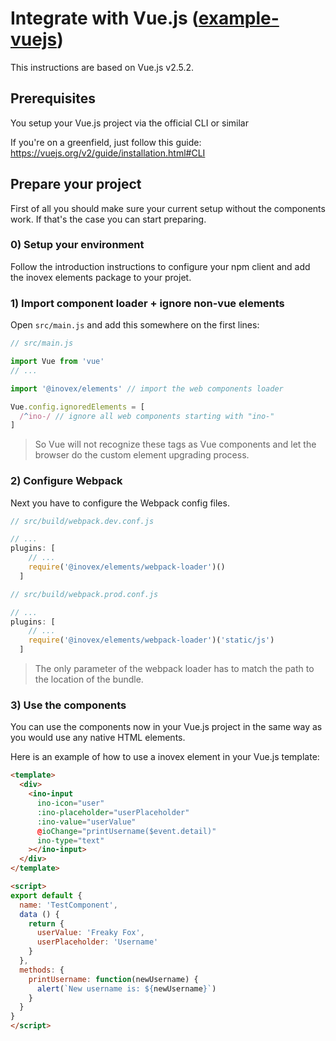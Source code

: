 # Integrate with Vue.js ([example-vuejs](https://gitlab.inovex.de/inovex-elements/example-vuejs))

This instructions are based on Vue.js v2.5.2. 

## Prerequisites

You setup your Vue.js project via the official CLI or similar

If you're on a greenfield, just follow this guide: https://vuejs.org/v2/guide/installation.html#CLI

## Prepare your project

First of all you should make sure your current setup without the components work. If that's the case
you can start preparing.

### 0) Setup your environment

Follow the introduction instructions to configure your npm client and add the inovex elements package
to your projet.

### 1) Import component loader + ignore non-vue elements

Open `src/main.js` and add this somewhere on the first lines:

```js
// src/main.js

import Vue from 'vue'
// ...

import '@inovex/elements' // import the web components loader

Vue.config.ignoredElements = [
  /^ino-/ // ignore all web components starting with "ino-"
]
```

> So Vue will not recognize these tags as Vue components and let
the browser do the custom element upgrading process.

### 2) Configure Webpack

Next you have to configure the Webpack config files.

```js
// src/build/webpack.dev.conf.js

// ...
plugins: [
    // ...
    require('@inovex/elements/webpack-loader')()
  ]
```

```js
// src/build/webpack.prod.conf.js

// ...
plugins: [
    // ...
    require('@inovex/elements/webpack-loader')('static/js')
  ]
```

> The only parameter of the webpack loader has to match the path to the location of the bundle.

### 3) Use the components

You can use the components now in your Vue.js project in the same way as you would use any native HTML elements.

Here is an example of how to use a inovex element in your Vue.js template:

```html
<template>
  <div>
    <ino-input
      ino-icon="user"
      :ino-placeholder="userPlaceholder"
      :ino-value="userValue"
      @ioChange="printUsername($event.detail)"
      ino-type="text"
    ></ino-input>
  </div>
</template>

<script>
export default {
  name: 'TestComponent',
  data () {
    return {
      userValue: 'Freaky Fox',
      userPlaceholder: 'Username'
    }
  },
  methods: {
    printUsername: function(newUsername) {
      alert(`New username is: ${newUsername}`)
    }
  }
}
</script>
```
